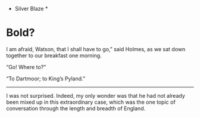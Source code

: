 - Silver Blaze \*

# Bold?

I am afraid, Watson, that I shall have to go,” said Holmes, as we
sat down together to our breakfast one morning.

“Go! Where to?”

“To Dartmoor; to King’s Pyland.”

---

I was not surprised. Indeed, my only wonder was that he had not
already been mixed up in this extraordinary case, which was the
one topic of conversation through the length and breadth of
England.
